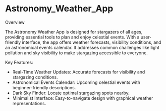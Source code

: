 # Astronomy_Weather_App

Overview

The Astronomy Weather App is designed for stargazers of all ages, providing essential tools to plan and enjoy celestial events. With a user-friendly interface, the app offers weather forecasts, visibility conditions, and an astronomical events calendar. It addresses common challenges like light pollution and sky visibility to make stargazing accessible to everyone.

Key Features:

- Real-Time Weather Updates: Accurate forecasts for visibility and stargazing conditions.
- Astronomical Events Calendar: Upcoming celestial events with beginner-friendly descriptions.
- Dark Sky Finder: Locate optimal stargazing spots nearby.
- Minimalist Interface: Easy-to-navigate design with graphical weather representations.
